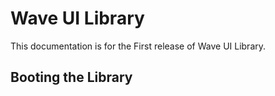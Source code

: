# Wave UI Library
This documentation is for the First release of Wave UI Library.

## Booting the Library
```

```
